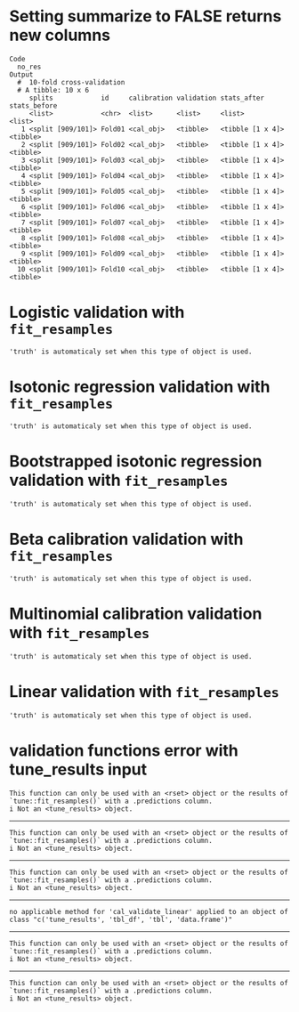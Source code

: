 # Setting summarize to FALSE returns new columns

    Code
      no_res
    Output
      #  10-fold cross-validation 
      # A tibble: 10 x 6
         splits            id     calibration validation stats_after      stats_before
         <list>            <chr>  <list>      <list>     <list>           <list>      
       1 <split [909/101]> Fold01 <cal_obj>   <tibble>   <tibble [1 x 4]> <tibble>    
       2 <split [909/101]> Fold02 <cal_obj>   <tibble>   <tibble [1 x 4]> <tibble>    
       3 <split [909/101]> Fold03 <cal_obj>   <tibble>   <tibble [1 x 4]> <tibble>    
       4 <split [909/101]> Fold04 <cal_obj>   <tibble>   <tibble [1 x 4]> <tibble>    
       5 <split [909/101]> Fold05 <cal_obj>   <tibble>   <tibble [1 x 4]> <tibble>    
       6 <split [909/101]> Fold06 <cal_obj>   <tibble>   <tibble [1 x 4]> <tibble>    
       7 <split [909/101]> Fold07 <cal_obj>   <tibble>   <tibble [1 x 4]> <tibble>    
       8 <split [909/101]> Fold08 <cal_obj>   <tibble>   <tibble [1 x 4]> <tibble>    
       9 <split [909/101]> Fold09 <cal_obj>   <tibble>   <tibble [1 x 4]> <tibble>    
      10 <split [909/101]> Fold10 <cal_obj>   <tibble>   <tibble [1 x 4]> <tibble>    

# Logistic validation with `fit_resamples`

    'truth' is automaticaly set when this type of object is used.

# Isotonic regression validation with `fit_resamples`

    'truth' is automaticaly set when this type of object is used.

# Bootstrapped isotonic regression validation with `fit_resamples`

    'truth' is automaticaly set when this type of object is used.

# Beta calibration validation with `fit_resamples`

    'truth' is automaticaly set when this type of object is used.

# Multinomial calibration validation with `fit_resamples`

    'truth' is automaticaly set when this type of object is used.

# Linear validation with `fit_resamples`

    'truth' is automaticaly set when this type of object is used.

# validation functions error with tune_results input

    This function can only be used with an <rset> object or the results of `tune::fit_resamples()` with a .predictions column.
    i Not an <tune_results> object.

---

    This function can only be used with an <rset> object or the results of `tune::fit_resamples()` with a .predictions column.
    i Not an <tune_results> object.

---

    This function can only be used with an <rset> object or the results of `tune::fit_resamples()` with a .predictions column.
    i Not an <tune_results> object.

---

    no applicable method for 'cal_validate_linear' applied to an object of class "c('tune_results', 'tbl_df', 'tbl', 'data.frame')"

---

    This function can only be used with an <rset> object or the results of `tune::fit_resamples()` with a .predictions column.
    i Not an <tune_results> object.

---

    This function can only be used with an <rset> object or the results of `tune::fit_resamples()` with a .predictions column.
    i Not an <tune_results> object.

